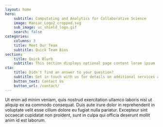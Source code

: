 ```yaml
---
layout: home
hero:
    subtitle: Computating and Analytics for Collaborative Science
    image: Maniac_Logo2_cropped.svg
    sub_image: uc_shield_logo.gif
    search: false
categories:
    columns: 3
    title: Meet Our Team
    subtitle: Quick Team Bios
section:
    title: Quick Blurb
    subtitle: This section displays optional page content lorem ipsum
cta:
    title: Didn't find an answer to your question?
    subtitle: Get in touch with us for details on additional services and custom work pricing
    button_text: Contact Us   
    button_url: /contact/  
---
```


Ut enim ad minim veniam, quis nostrud exercitation ullamco laboris nisi ut aliquip ex ea commodo consequat. Duis aute irure dolor in reprehenderit in voluptate velit esse cillum dolore eu fugiat nulla pariatur. Excepteur sint occaecat cupidatat non proident, sunt in culpa qui officia deserunt mollit anim id est laborum.

